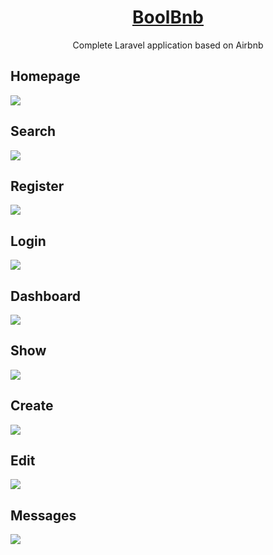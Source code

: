 <h1 align="center"><a href="https://corradoct.github.io/BoolBnb/" target="_blank">BoolBnb</a></h1>

<p align="center">
Complete Laravel application based on Airbnb
</p>

## Homepage
<img src="public/asset/img/Homepage.png">

## Search
<img src="public/asset/img/search.png">

## Register
<img src="public/asset/img/Register.png">

## Login
<img src="public/asset/img/Login.png">

## Dashboard
<img src="public/asset/img/Dashboard.png">

## Show
<img src="public/asset/img/Show.png">

## Create
<img src="public/asset/img/Create.png">

## Edit
<img src="public/asset/img/Edit.png">

## Messages
<img src="public/asset/img/Messages.png">
